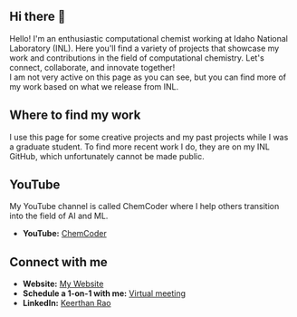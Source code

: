 ## Hi there 👋

Hello! I'm an enthusiastic computational chemist working at Idaho National Laboratory (INL). Here you'll find a variety of projects that showcase my work and contributions in the field of computational chemistry. Let's connect, collaborate, and innovate together!\
I am not very active on this page as you can see, but you can find more of my work based on what we release from INL.

## Where to find my work

I use this page for some creative projects and my past projects while I was a graduate student. To find more recent work I do, they are on my INL GitHub, which unfortunately cannot be made public. 

## YouTube

My YouTube channel is called ChemCoder where I help others transition into the field of AI and ML.

- **YouTube:** [ChemCoder](https://www.youtube.com/@ChemCoder404)

## Connect with me
- **Website:** [My Website](https://kra268.github.io/KeerthanRaoWeb/)
- **Schedule a 1-on-1 with me:** [Virtual meeting](https://buymeacoffee.com/ChemCoder/e/387694)
- **LinkedIn:** [Keerthan Rao](https://www.linkedin.com/in/keerthan-kra268/)


